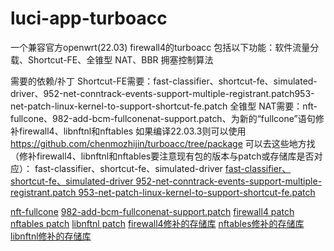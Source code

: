 # luci-app-turboacc
一个兼容官方openwrt(22.03) firewall4的turboacc
包括以下功能：软件流量分载、Shortcut-FE、全锥型 NAT、BBR 拥塞控制算法


需要的依赖/䃼丁
Shortcut-FE需要：fast-classifier、shortcut-fe、simulated-driver、952-net-conntrack-events-support-multiple-registrant.patch953-net-patch-linux-kernel-to-support-shortcut-fe.patch
全锥型 NAT需要：nft-fullcone、982-add-bcm-fullconenat-support.patch、为新的“fullcone”语句修补firewall4、libnftnl和nftables
如果编译22.03.3则可以使用 https://github.com/chenmozhijin/turboacc/tree/package
可以去这些地方找（修补firewall4、libnftnl和nftables要注意现有包的版本与patch或存储库是否对应）：
 fast-classifier、shortcut-fe、simulated-driver 
 [ fast-classifier、shortcut-fe、simulated-driver ](https://github.com/coolsnowwolf/lede/tree/master/package/lean/shortcut-fe)
 [ 952-net-conntrack-events-support-multiple-registrant.patch ](https://github.com/coolsnowwolf/lede/blob/master/target/linux/generic/hack-5.10/952-net-conntrack-events-support-multiple-registrant.patch)
[953-net-patch-linux-kernel-to-support-shortcut-fe.patch](https://github.com/coolsnowwolf/lede/blob/master/target/linux/generic/hack-5.10/953-net-patch-linux-kernel-to-support-shortcut-fe.patch)

[nft-fullcone](https://github.com/fullcone-nat-nftables/nft-fullcone)
[982-add-bcm-fullconenat-support.patch](https://github.com/coolsnowwolf/lede/blob/master/target/linux/generic/hack-5.10/982-add-bcm-fullconenat-support.patch)
[firewall4 patch](https://github.com/wongsyrone/lede-1/blob/master/package/network/config/firewall4/patches/999-01-firewall4-add-fullcone-support.patch)
[nftables patch](https://github.com/wongsyrone/lede-1/blob/master/package/network/utils/nftables/patches/999-01-nftables-add-fullcone-expression-support.patch)
[libnftnl patch](https://github.com/wongsyrone/lede-1/blob/master/package/libs/libnftnl/patches/999-01-libnftnl-add-fullcone-expression-support.patch)
[firewall4修补的存储库](https://github.com/wongsyrone/openwrt-firewall4-with-fullcone)
[nftables修补的存储库](https://github.com/wongsyrone/nftables-1.0.2-with-fullcone)
[libnftnl修补的存储库](https://github.com/wongsyrone/libnftnl-1.2.1-with-fullcone)





